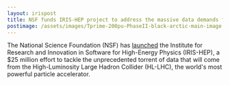 ```yaml
---
layout: irispost
title: NSF funds IRIS-HEP project to address the massive data demands from the upgraded Large Hadron Collider
postimage: /assets/images/Tprime-200pu-PhaseII-black-arctic-main-image.jpg
---
```


The National Science Foundation (NSF) has [launched](https://www.nsf.gov/news/news_summ.jsp?cntn_id=296456&org=NSF&from=news) the Institute
for Research and Innovation in Software for High-Energy Physics
(IRIS-HEP), a $25 million effort to tackle the unprecedented torrent
of data that will come from the High-Luminosity Large Hadron Collider
(HL-LHC), the world's most powerful particle accelerator. 


